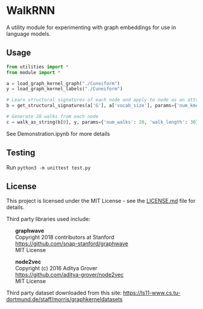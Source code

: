 # WalkRNN

A utility module for experimenting with graph embeddings for use in language models.

## Usage
```python
from utilities import *
from module import *

a = load_graph_kernel_graph("./Cuneiform")
y = load_graph_kernel_labels("./Cuneiform")

# Learn structural signatures of each node and apply to node as an attribute
b = get_structural_signatures(a['G'], a['vocab_size'], params={'num_kmeans_clusters': 4, "num_pca_components": 6})

# Generate 20 walks from each node
c = walk_as_string(b[0], y, params={'num_walks': 20, 'walk_length': 30})
```

See Demonstration.ipynb for more details

## Testing
Run `python3 -m unittest test.py`

## License
This project is licensed under the MIT License - see the [LICENSE.md](LICENSE.md) file for details. <br>

Third party libraries used include:

&nbsp;&nbsp;&nbsp;&nbsp;&nbsp;&nbsp;**graphwave**<br>
&nbsp;&nbsp;&nbsp;&nbsp;&nbsp;&nbsp;Copyright 2018 contributors at Stanford<br>
&nbsp;&nbsp;&nbsp;&nbsp;&nbsp;&nbsp;https://github.com/snap-stanford/graphwave<br>
&nbsp;&nbsp;&nbsp;&nbsp;&nbsp;&nbsp;MIT License<br>

&nbsp;&nbsp;&nbsp;&nbsp;&nbsp;&nbsp;**node2vec**<br>
&nbsp;&nbsp;&nbsp;&nbsp;&nbsp;&nbsp;Copyright (c) 2016 Aditya Grover<br>
&nbsp;&nbsp;&nbsp;&nbsp;&nbsp;&nbsp;https://github.com/aditya-grover/node2vec<br>
&nbsp;&nbsp;&nbsp;&nbsp;&nbsp;&nbsp;MIT License<br>
    
Third party dataset downloaded from this site: 
https://ls11-www.cs.tu-dortmund.de/staff/morris/graphkerneldatasets
